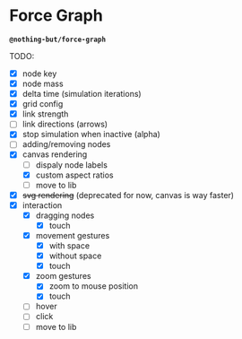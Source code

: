 # Force Graph

**`@nothing-but/force-graph`**

TODO:

-   [x] node key
-   [x] node mass
-   [x] delta time (simulation iterations)
-   [x] grid config
-   [x] link strength
-   [ ] link directions (arrows)
-   [x] stop simulation when inactive (alpha)
-   [ ] adding/removing nodes
-   [x] canvas rendering
    -   [ ] dispaly node labels
    -   [x] custom aspect ratios
    -   [ ] move to lib
-   [x] ~~svg rendering~~ (deprecated for now, canvas is way faster)
-   [x] interaction
    -   [x] dragging nodes
        -   [x] touch
    -   [x] movement gestures
        -   [x] with space
        -   [x] without space
        -   [x] touch
    -   [x] zoom gestures
        -   [x] zoom to mouse position
        -   [x] touch
    -   [ ] hover
    -   [ ] click
    -   [ ] move to lib
